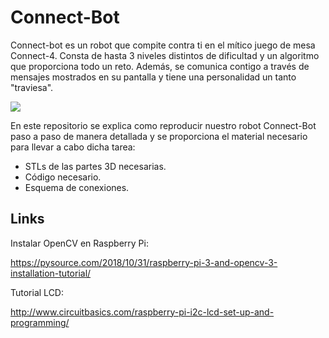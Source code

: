 # Connect-Bot
Connect-bot es un robot que compite contra ti en el mítico juego de mesa Connect-4. Consta de hasta 3 niveles distintos de dificultad y un algoritmo que proporciona todo un reto. Además, se comunica contigo a través de mensajes mostrados en su pantalla y tiene una personalidad un tanto "traviesa".

![](/media/connect_bot.png)

En este repositorio se explica como reproducir nuestro robot Connect-Bot paso a paso de manera detallada y se proporciona el material necesario para llevar a cabo dicha tarea:

- STLs de las partes 3D necesarias.
- Código necesario.
- Esquema de conexiones.






## Links
Instalar OpenCV en Raspberry Pi:

https://pysource.com/2018/10/31/raspberry-pi-3-and-opencv-3-installation-tutorial/

Tutorial LCD:

http://www.circuitbasics.com/raspberry-pi-i2c-lcd-set-up-and-programming/
